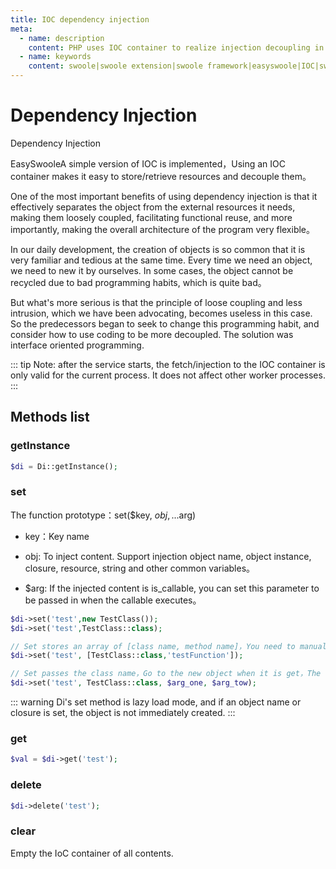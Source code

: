 ```yaml
---
title: IOC dependency injection
meta:
  - name: description
    content: PHP uses IOC container to realize injection decoupling in the framework development of swoole
  - name: keywords
    content: swoole|swoole extension|swoole framework|easyswoole|IOC|swoole IOC|Di injection
---
```



# Dependency Injection

Dependency Injection  

EasySwooleA simple version of IOC is implemented，Using an IOC container makes it easy to store/retrieve resources and decouple them。

One of the most important benefits of using dependency injection is that it effectively separates the object from the external resources it needs, making them loosely coupled, facilitating functional reuse, and more importantly, making the overall architecture of the program very flexible。

In our daily development, the creation of objects is so common that it is very familiar and tedious at the same time. Every time we need an object, we need to new it by ourselves. In some cases, the object cannot be recycled due to bad programming habits, which is quite bad。

But what's more serious is that the principle of loose coupling and less intrusion, which we have been advocating, becomes useless in this case. So the predecessors began to seek to change this programming habit, and consider how to use coding to be more decoupled. The solution was interface oriented programming.

::: tip
 Note: after the service starts, the fetch/injection to the IOC container is only valid for the current process. It does not affect other worker processes.
:::

## Methods list

### getInstance

```php
$di = Di::getInstance();
```

### set

The function prototype：set($key, $obj,...$arg)

- key：Key name

- obj:   To inject content. Support injection object name, object instance, closure, resource, string and other common variables。

- $arg:  If the injected content is is_callable, you can set this parameter to be passed in when the callable executes。

```php
$di->set('test',new TestClass());
$di->set('test',TestClass::class);

// Set stores an array of [class name, method name]，You need to manually call call_user_func() execution yourself (Do not misunderstand that the error and exception section demo will be executed automatically)
$di->set('test', [TestClass::class,'testFunction']);

// Set passes the class name，Go to the new object when it is get，The variable is passed into the constructor and returns the instantiated object
$di->set('test', TestClass::class, $arg_one, $arg_tow);
```

::: warning 
Di's set method is lazy load mode, and if an object name or closure is set, the object is not immediately created.
:::

### get

```php
$val = $di->get('test');
```

### delete

```php
$di->delete('test');
```

### clear

Empty the IoC container of all contents.





